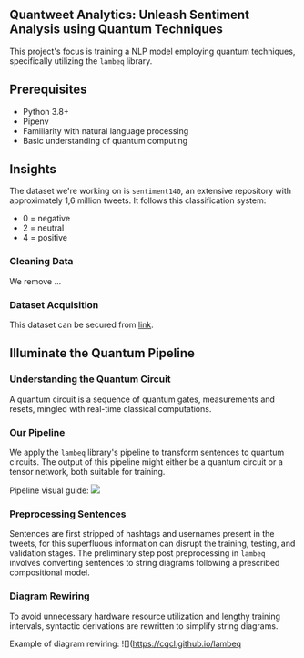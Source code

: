## Quantweet Analytics: Unleash Sentiment Analysis using Quantum Techniques

This project's focus is training a NLP model employing quantum techniques, specifically utilizing the `lambeq` library.

## Prerequisites
* Python 3.8+
* Pipenv
* Familiarity with natural language processing
* Basic understanding of quantum computing

## Insights
The dataset we're working on is `sentiment140`, an extensive repository with approximately 1,6 million tweets. It follows this classification system:
* 0 = negative
* 2 = neutral
* 4 = positive

### Cleaning Data
We remove ...


### Dataset Acquisition
This dataset can be secured from [link](https://www.kaggle.com/kazanova/sentiment140).

## Illuminate the Quantum Pipeline
### Understanding the Quantum Circuit
A quantum circuit is a sequence of quantum gates, measurements and resets, mingled with real-time classical computations. 

### Our Pipeline
We apply the `lambeq` library's pipeline to transform sentences to quantum circuits. The output of this pipeline might either be a quantum circuit or a tensor network, both suitable for training.

Pipeline visual guide:
![](https://cqcl.github.io/lambeq/_images/pipeline.png)

### Preprocessing Sentences
Sentences are first stripped of hashtags and usernames present in the tweets, for this superfluous information can disrupt the training, testing, and validation stages.
The preliminary step post preprocessing in `lambeq` involves converting sentences to string diagrams following a prescribed compositional model.

### Diagram Rewiring
To avoid unnecessary hardware resource utilization and lengthy training intervals, syntactic derivations are rewritten to simplify string diagrams.

Example of diagram rewiring:
![](https://cqcl.github.io/lambeq